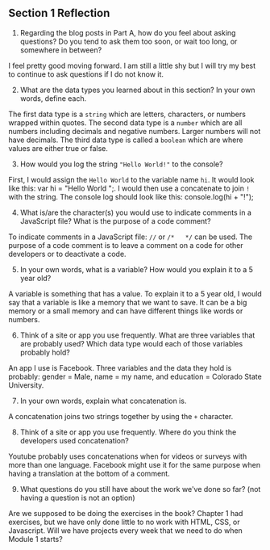 ## Section 1 Reflection

1. Regarding the blog posts in Part A, how do you feel about asking questions? Do you tend to ask them too soon, or wait too long, or somewhere in between?

I feel pretty good moving forward. I am still a little shy but I will try my best to continue to ask questions if I do not know it.

2. What are the data types you learned about in this section? In your own words, define each.

The first data type is a `string` which are letters, characters, or numbers wrapped within quotes.
The second data type is a `number` which are all numbers including decimals and negative numbers. Larger numbers will not have decimals.
The third data type is called a `boolean` which are where values are either true or false.  

3. How would you log the string `"Hello World!"` to the console?

First, I would assign the `Hello World` to the variable name `hi`. It would look like this: var hi = "Hello World ";. I would then use a concatenate to join `!` with the string. The console log should look like this: console.log(hi + "!");

4. What is/are the character(s) you would use to indicate comments in a JavaScript file? What is the purpose of a code comment?

To indicate comments in a JavaScript file: `//` or `/*   */` can be used. The purpose of a code comment is to leave a comment on a code for other developers or to deactivate a code.

5. In your own words, what is a variable? How would you explain it to a 5 year old?

A variable is something that has a value. To explain it to a 5 year old, I would say that a variable is like a memory that we want to save. It can be a big memory or a small memory and can have different things like words or numbers.

6. Think of a site or app you use frequently. What are three variables that are probably used? Which data type would each of those variables probably hold?

An app I use is Facebook. Three variables and the data they hold is probably: gender = Male, name = my name, and education = Colorado State University.

7. In your own words, explain what concatenation is.

A concatenation joins two strings together by using the `+` character.

8. Think of a site or app you use frequently. Where do you think the developers used concatenation?

Youtube probably uses concatenations when for videos or surveys with more than one language. Facebook might use it for the same purpose when having a translation at the bottom of a comment.

9. What questions do you still have about the work we've done so far? (not having a question is not an option)

Are we supposed to be doing the exercises in the book? Chapter 1 had exercises, but we have only done little to no work with HTML, CSS, or Javascript.
Will we have projects every week that we need to do when Module 1 starts? 
